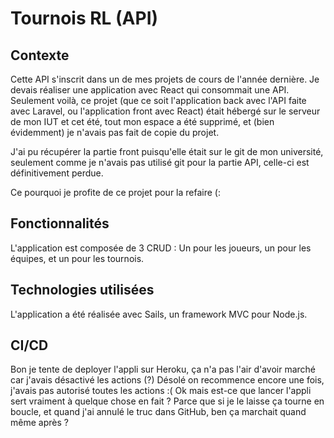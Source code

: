 # Tournois RL (API)

## Contexte
Cette API s'inscrit dans un de mes projets de cours de l'année dernière. Je devais réaliser une application avec React qui consommait une API. Seulement voilà, ce projet (que ce soit l'application back avec l'API faite avec Laravel, ou l'application front avec React) était hébergé sur le serveur de mon IUT et cet été, tout mon espace a été supprimé, et (bien évidemment) je n'avais pas fait de copie du projet.

J'ai pu récupérer la partie front puisqu'elle était sur le git de mon université, seulement comme je n'avais pas utilisé git pour la partie API, celle-ci est définitivement perdue.

Ce pourquoi je profite de ce projet pour la refaire (:

## Fonctionnalités
L'application est composée de 3 CRUD : Un pour les joueurs, un pour les équipes, et un pour les tournois.

## Technologies utilisées
L'application a été réalisée avec Sails, un framework MVC pour Node.js.

## CI/CD
Bon je tente de deployer l'appli sur Heroku, ça n'a pas l'air d'avoir marché car j'avais désactivé les actions (?)
Désolé on recommence encore une fois, j'avais pas autorisé toutes les actions :(
Ok mais est-ce que lancer l'appli sert vraiment à quelque chose en fait ?
Parce que si je le laisse ça tourne en boucle, et quand j'ai annulé le truc dans GitHub, ben ça marchait quand même après ?
